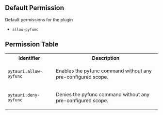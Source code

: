 ## Default Permission

Default permissions for the plugin

- `allow-pyfunc`

## Permission Table

<table>
<tr>
<th>Identifier</th>
<th>Description</th>
</tr>


<tr>
<td>

`pytauri:allow-pyfunc`

</td>
<td>

Enables the pyfunc command without any pre-configured scope.

</td>
</tr>

<tr>
<td>

`pytauri:deny-pyfunc`

</td>
<td>

Denies the pyfunc command without any pre-configured scope.

</td>
</tr>
</table>
